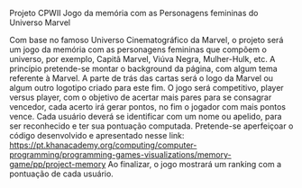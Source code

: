 Projeto CPWII
Jogo da memória com as Personagens femininas do Universo Marvel

Com base no famoso Universo Cinematográfico da Marvel, o projeto será um jogo da memória com as personagens femininas que compõem o universo, por exemplo, Capitã Marvel, Viúva Negra, Mulher-Hulk, etc.
A princípio pretende-se montar o background da página, com algum tema referente à Marvel. A parte de trás das cartas será o logo da Marvel ou algum outro logotipo criado para este fim.
O jogo será competitivo, player versus player, com o objetivo de acertar mais pares para se consagrar vencedor, cada acerto irá gerar pontos, no fim o jogador com mais pontos vence.
Cada usuário deverá se identificar com um nome ou apelido, para ser reconhecido e ter sua pontuação computada.
Pretende-se aperfeiçoar o código desenvolvido e apresentado nesse link: https://pt.khanacademy.org/computing/computer-programming/programming-games-visualizations/memory-game/pp/project-memory
Ao finalizar, o jogo mostrará um ranking com a pontuação de cada usuário.
